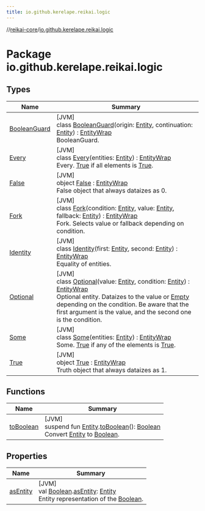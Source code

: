 ```yaml
---
title: io.github.kerelape.reikai.logic
---
```

//[reikai-core](../../index.html)/[io.github.kerelape.reikai.logic](index.html)



# Package io.github.kerelape.reikai.logic



## Types


| Name | Summary |
|---|---|
| [BooleanGuard](-boolean-guard/index.html) | [JVM]<br>class [BooleanGuard](-boolean-guard/index.html)(origin: [Entity](../io.github.kerelape.reikai.core/-entity/index.html), continuation: [Entity](../io.github.kerelape.reikai.core/-entity/index.html)) : [EntityWrap](../io.github.kerelape.reikai.core/-entity-wrap/index.html)<br>BooleanGuard. |
| [Every](-every/index.html) | [JVM]<br>class [Every](-every/index.html)(entities: [Entity](../io.github.kerelape.reikai.core/-entity/index.html)) : [EntityWrap](../io.github.kerelape.reikai.core/-entity-wrap/index.html)<br>Every. [True](-true/index.html) if all elements is [True](-true/index.html). |
| [False](-false/index.html) | [JVM]<br>object [False](-false/index.html) : [EntityWrap](../io.github.kerelape.reikai.core/-entity-wrap/index.html)<br>False object that always dataizes as 0. |
| [Fork](-fork/index.html) | [JVM]<br>class [Fork](-fork/index.html)(condition: [Entity](../io.github.kerelape.reikai.core/-entity/index.html), value: [Entity](../io.github.kerelape.reikai.core/-entity/index.html), fallback: [Entity](../io.github.kerelape.reikai.core/-entity/index.html)) : [EntityWrap](../io.github.kerelape.reikai.core/-entity-wrap/index.html)<br>Fork. Selects value or fallback depending on condition. |
| [Identity](-identity/index.html) | [JVM]<br>class [Identity](-identity/index.html)(first: [Entity](../io.github.kerelape.reikai.core/-entity/index.html), second: [Entity](../io.github.kerelape.reikai.core/-entity/index.html)) : [EntityWrap](../io.github.kerelape.reikai.core/-entity-wrap/index.html)<br>Equality of entities. |
| [Optional](-optional/index.html) | [JVM]<br>class [Optional](-optional/index.html)(value: [Entity](../io.github.kerelape.reikai.core/-entity/index.html), condition: [Entity](../io.github.kerelape.reikai.core/-entity/index.html)) : [EntityWrap](../io.github.kerelape.reikai.core/-entity-wrap/index.html)<br>Optional entity. Dataizes to the value or [Empty](../io.github.kerelape.reikai.core/-empty/index.html) depending on the condition. Be aware that the first argument is the value, and the second one is the condition. |
| [Some](-some/index.html) | [JVM]<br>class [Some](-some/index.html)(entities: [Entity](../io.github.kerelape.reikai.core/-entity/index.html)) : [EntityWrap](../io.github.kerelape.reikai.core/-entity-wrap/index.html)<br>Some. [True](-true/index.html) if any of the elements is [True](-true/index.html). |
| [True](-true/index.html) | [JVM]<br>object [True](-true/index.html) : [EntityWrap](../io.github.kerelape.reikai.core/-entity-wrap/index.html)<br>Truth object that always dataizes as 1. |


## Functions


| Name | Summary |
|---|---|
| [toBoolean](to-boolean.html) | [JVM]<br>suspend fun [Entity](../io.github.kerelape.reikai.core/-entity/index.html).[toBoolean](to-boolean.html)(): [Boolean](https://kotlinlang.org/api/latest/jvm/stdlib/kotlin/-boolean/index.html)<br>Convert [Entity](../io.github.kerelape.reikai.core/-entity/index.html) to [Boolean](https://kotlinlang.org/api/latest/jvm/stdlib/kotlin/-boolean/index.html). |


## Properties


| Name | Summary |
|---|---|
| [asEntity](as-entity.html) | [JVM]<br>val [Boolean](https://kotlinlang.org/api/latest/jvm/stdlib/kotlin/-boolean/index.html).[asEntity](as-entity.html): [Entity](../io.github.kerelape.reikai.core/-entity/index.html)<br>Entity representation of the [Boolean](https://kotlinlang.org/api/latest/jvm/stdlib/kotlin/-boolean/index.html). |

